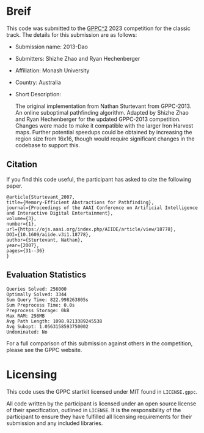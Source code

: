 # Breif

This code was submitted to the [GPPC^2](https://gppc.search-conference.org/) 2023 competition for the classic track.
The details for this submission are as follows:
- Submission name: 2013-Dao
- Submitters: Shizhe Zhao and Ryan Hechenberger
- Affiliation: Monash University
- Country: Australia
- Short Description:

	The original implementation from Nathan Sturtevant from GPPC-2013.
    An online suboptimal pathfinding algorithm.
    Adapted by Shizhe Zhao and Ryan Hechenberger for the updated GPPC-2013 competition.
    Changes were made to make it compatible with the larger Iron Harvest maps.
    Further potential speedups could be obtained by increasing the region size from 16x16, though would require significant changes in the codebase to support this.

## Citation

If you find this code useful, the participant has asked to cite the following paper.

	@article{Sturtevant_2007,
	title={Memory-Efficient Abstractions for Pathfinding},
	journal={Proceedings of the AAAI Conference on Artificial Intelligence and Interactive Digital Entertainment},
	volume={3},
	number={1},
	url={https://ojs.aaai.org/index.php/AIIDE/article/view/18778},
	DOI={10.1609/aiide.v3i1.18778},
	author={Sturtevant, Nathan},
	year={2007},
	pages={31--36}
	}

## Evaluation Statistics

	Queries Solved: 256000
	Optimally Solved: 3344
	Sum Query Time: 822.998263805s
	Sum Preprocess Time: 0.0s
	Preprocess Storage: 0kB
	Max RAM: 298MB
	Avg Path Length: 1098.9213389245538
	Avg Subopt: 1.0563158593750002
	Undominated: No

For a full comparison of this submission against others in the competition, please see the GPPC website.

# Licensing

This code uses the GPPC startkit licensed under MIT found in `LICENSE.gppc`.

All code written by the participant is licensed under an open source license of their specification, outlined in `LICENSE`.
It is the responsibility of the participant to ensure they have fulfilled all licensing requirements for their submission and any included libraries.
